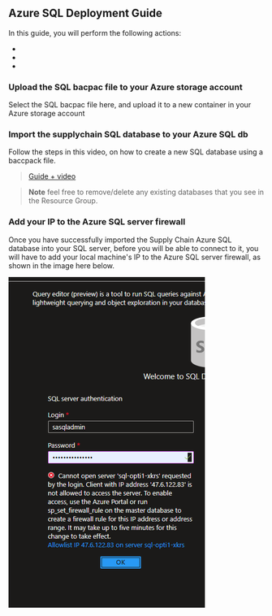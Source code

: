 ## Azure SQL Deployment Guide


In this guide, you will perform the following actions:

-
-
-

### Upload the SQL bacpac file to your Azure storage account

Select the SQL bacpac file here, and upload it to a new container in your Azure storage account

### Import the supplychain SQL database to your Azure SQL db

Follow the steps in this video, on how to create a new SQL database using a baccpack file. 

> [Guide + video](https://learn.microsoft.com/en-us/azure/azure-sql/database/database-import?view=azuresql&tabs=azure-powershell)

> **Note**
> feel free to remove/delete any existing databases that you see in the Resource Group. 

### Add your IP to the Azure SQL server firewall

Once you have successfully imported the Supply Chain Azure SQL database into your SQL server, before you will be able to connect to it, you will have to add your local machine's IP to the Azure SQL server firewall, as shown in the image here below. 

![SQL Server Add IP](../../assets/images/SQL_server.png)


